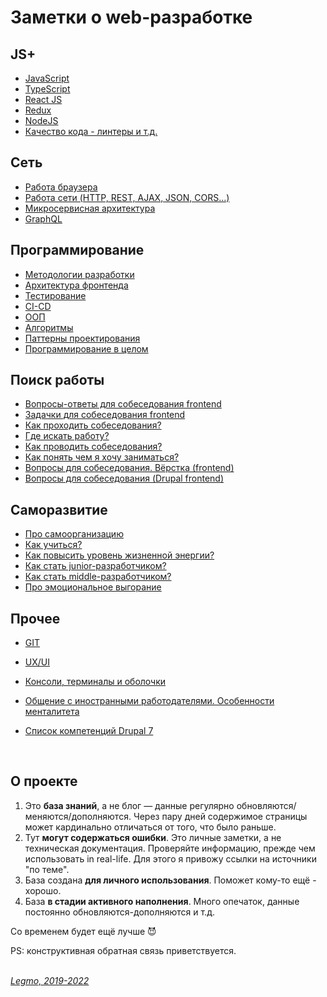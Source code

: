 # Заметки о web-разработке #

## JS+ ##
- [JavaScript](/Pages/JS/JS.md)
- [TypeScript](/Pages/JS/TypeScript.md)
- [React JS](/Pages/JS/React.md)
- [Redux](/Pages/JS/Redux.md)
- [NodeJS](/Pages/JS/NodeJS.md)
- [Качество кода - линтеры и т.д.](/Pages/JS/CodeQuality.md)

## Сеть ##
- [Работа браузера](/Pages/Network/Browser.md)
- [Работа сети (HTTP, REST, AJAX, JSON, CORS...)](/Pages/Network/Network.md)
- [Микросервисная архитектура](/Pages/Network/Microservices.md)
- [GraphQL](/Pages/Network/GraphQL.md)


## Программирование ##
- [Методологии разработки](/Pages/Programming/Methodology.md)
- [Архитектура фронтенда](/Pages/Programming/Architecture.md)
- [Тестирование](/Pages/Programming/Testing.md)
- [CI-CD](/Pages/Programming/CI-CD.md)
- [ООП](/Pages/Programming/OOP.md)
- [Алгоритмы](/Pages/Programming/Algorithms.md)
- [Паттерны проектирования](/Pages/Programming/Pattern.md)
- [Программирование в целом](/Pages/Programming/Programming.md)

## Поиск работы ##

- [Вопросы-ответы для собеседования frontend](/Pages/JobSearch/InterviewQuestions.md)
- [Задачки для собеседования frontend](/Pages/JobSearch/InterviewTasks.md)
- [Как проходить собеседования?](/Pages/JobSearch/Interview.md)
- [Где искать работу?](/Pages/JobSearch/HR-company.md)
- [Как проводить собеседования?](/Pages/JobSearch/HowToInterview.md)
- [Как понять чем я хочу заниматься?](/Pages/JobSearch/Destination.md)
- [Вопросы для собеседования. Вёрстка (frontend)](/Pages/JobSearch/HtmlCssQuestions.md)
- [Вопросы для собеседования (Drupal frontend)](/Pages/JobSearch/DrupalQuestions.md)

## Саморазвитие ##
- [Про самоорганизацию](/Pages/SelfOrgainzation/SelfOrganization.md)
- [Как учиться?](/Pages/SelfOrgainzation/Learning.md)
- [Как повысить уровень жизненной энергии?](/Pages/SelfOrgainzation/Energy.md)
- [Как стать junior-разработчиком?](/Pages/SelfOrgainzation/GradationJunior.md)
- [Как стать middle-разработчиком?](/Pages/SelfOrgainzation/GradationMiddle.md)
- [Про эмоциональное выгорание](/Pages/SelfOrgainzation/Burnout.md)

## Прочее ##
- [GIT](/Pages/_Other/GIT.md)
- [UX/UI](/Pages/_Other/UxUi.md)
- [Консоли, терминалы и оболочки](/Pages/_Other/Console.md)
- [Общение с иностранными работодателями. Особенности менталитета](/Pages/JobSearch/ForeignMentality.md)
- [Список компетенций Drupal 7](/Pages/_Other/DrupalCompetenciesList.md)

  <br>

## О проекте ##
  1) Это **база знаний**, а не блог — данные регулярно обновляются/меняются/дополняются. Через пару дней содержимое страницы может кардинально отличаться от того, что было раньше.
  1) Тут **могут содержаться ошибки**. Это личные заметки, а не техническая документация. Проверяйте информацию, прежде чем использовать in real-life. Для этого я привожу ссылки на источники "по теме".
  1) База создана **для личного использования**. Поможет кому-то ещё - хорошо.
  1) База **в стадии активного наполнения**. Много опечаток, данные постоянно обновляются-дополняются и т.д. 

Со временем будет ещё лучше :smiling_imp: 

PS: конструктивная обратная связь приветствуется.
<br>
<br>

*[Legmo, 2019-2022](https://github.com/Legmo/notes/)*

